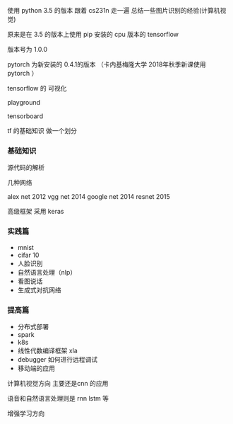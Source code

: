 使用 python 3.5 的版本 跟着 cs231n 走一遍 总结一些图片识别的经验(计算机视觉)


原来是在 3.5 的版本上使用 pip 安装的 cpu 版本的 tensorflow


版本号为 1.0.0

pytorch 为新安装的 0.4.1的版本 （卡内基梅隆大学 2018年秋季新课使用 pytorch ）


tensorflow 的 可视化

playground

tensorboard

tf 的基础知识 做一个划分

### 基础知识

源代码的解析

几种网络

alex net 2012
vgg net 2014
google net 2014
resnet 2015


高级框架 采用 keras


### 实践篇

+ mnist
+ cifar 10
+ 人脸识别
+ 自然语言处理（nlp）
+ 看图说话
+ 生成式对抗网络

### 提高篇

+ 分布式部署
+ spark
+ k8s
+ 线性代数编译框架 xla
+ debugger 如何进行远程调试
+ 移动端的应用



计算机视觉方向 主要还是cnn 的应用

语音和自然语言处理则是 rnn lstm 等

增强学习方向